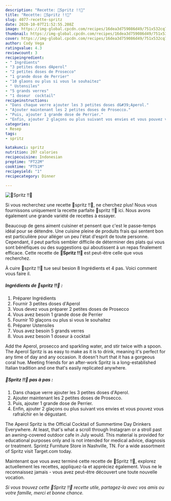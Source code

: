 ```yaml
---
description: "Recette: 🍹Spritz !!🍹"
title: "Recette: 🍹Spritz !!🍹"
slug: 4077-recette-spritz
date: 2020-10-07T21:52:55.208Z
image: https://img-global.cpcdn.com/recipes/16dea3d759086d49/751x532cq70/🍹spritz-🍹-photo-principale-de-la-recette.jpg
thumbnail: https://img-global.cpcdn.com/recipes/16dea3d759086d49/751x532cq70/🍹spritz-🍹-photo-principale-de-la-recette.jpg
cover: https://img-global.cpcdn.com/recipes/16dea3d759086d49/751x532cq70/🍹spritz-🍹-photo-principale-de-la-recette.jpg
author: Cody Vega
ratingvalue: 4.3
reviewcount: 3
recipeingredient:
- " Ingrdients"
- "3 petites doses dAperol"
- "2 petites doses de Prosecco"
- "1 grande dose de Perrier"
- "10 glaons ou plus si vous le souhaitez"
- " Ustensiles"
- "5 grands verres"
- "1 doseur  cocktail"
recipeinstructions:
- "Dans chaque verre ajouter les 3 petites doses d&#39;Aperol."
- "Ajouter maintenant les 2 petites doses de Prosecco."
- "Puis, ajouter 1 grande dose de Perrier."
- "Enfin, ajouter 2 glaçons ou plus suivant vos envies et vous pouvez vous rafraîchir en le dégustant."
categories:
- Resep
tags:
- spritz

katakunci: spritz 
nutrition: 207 calories
recipecuisine: Indonesian
preptime: "PT22M"
cooktime: "PT51M"
recipeyield: "1"
recipecategory: Dinner

---
```



![🍹Spritz !!🍹](https://img-global.cpcdn.com/recipes/16dea3d759086d49/751x532cq70/🍹spritz-🍹-photo-principale-de-la-recette.jpg)

Si vous recherchez une recette 🍹spritz !!🍹, ne cherchez plus! Nous vous fournissons uniquement la recette parfaite 🍹spritz !!🍹 ici. Nous avons également une grande variété de recettes à essayer.

Beaucoup de gens aiment cuisiner et pensent que c'est le passe-temps idéal pour se détendre. Une cuisine pleine de produits frais qui sentent bon est particulière pour alléger un peu l'état d'esprit de toute personne. Cependant, il peut parfois sembler difficile de déterminer des plats qui vous sont bénéfiques ou des suggestions qui aboutissent à un repas finalement efficace. Cette recette de <strong> 🍹Spritz !!🍹 </strong> est peut-être celle que vous recherchez.

<!--inarticleads1-->

À cuire 🍹spritz !!🍹 tue seul besion 8 Ingrédients et 4 pas. Voici comment vous faire il.

##### Ingrédients de 🍹spritz !!🍹 :

1. Préparer  Ingrédients
1. Fournir 3 petites doses d&#39;Aperol
1. Vous devez vous préparer 2 petites doses de Prosecco
1. Vous avez besoin 1 grande dose de Perrier
1. Fournir 10 glaçons ou plus si vous le souhaitez
1. Préparer  Ustensiles
1. Vous avez besoin 5 grands verres
1. Vous avez besoin 1 doseur à cocktail


Add the Aperol, prosecco and sparkling water, and stir twice with a spoon. The Aperol Spritz is as easy to make as it is to drink, meaning it&#39;s perfect for any time of day and any occasion. It doesn&#39;t hurt that it has a gorgeous coral hue. Meeting friends for an after-work Spritz is a long-established Italian tradition and one that&#39;s easily replicated anywhere. 

<!--inarticleads2-->

##### 🍹Spritz !!🍹 pas à pas :

1. Dans chaque verre ajouter les 3 petites doses d&#39;Aperol.
1. Ajouter maintenant les 2 petites doses de Prosecco.
1. Puis, ajouter 1 grande dose de Perrier.
1. Enfin, ajouter 2 glaçons ou plus suivant vos envies et vous pouvez vous rafraîchir en le dégustant.


The Aperol Spritz is the Official Cocktail of Summertime Day Drinkers Everywhere. At least, that&#39;s what a scroll through Instagram or a stroll past an awning-covered outdoor cafe in July would. This material is provided for educational purposes only and is not intended for medical advice, diagnosis or treatment. Sprintz Furniture Store in Nashville, TN. For a wide assortment of Spritz visit Target.com today. 

<!--inarticleads1-->

<p>
Maintenant que vous avez terminé cette recette de 🍹Spritz !!🍹, explorez actuellement les recettes, appliquez-la et appréciez également. Vous ne le reconnaissez jamais - vous avez peut-être découvert une toute nouvelle vocation.
</p>

<p>
<i>Si vous trouvez cette 🍹Spritz !!🍹 recette utile, partagez-la avec vos amis ou votre famille, merci et bonne chance.</i>
</p>
